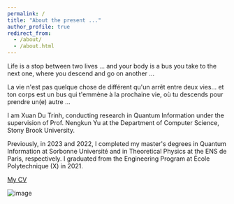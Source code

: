 ```yaml
---
permalink: /
title: "About the present ..."
author_profile: true
redirect_from: 
  - /about/
  - /about.html
---
```


Life is a stop between two lives ... and your body is a bus you take to the next one, where you descend and go on another  ...

La vie n'est pas quelque chose de différent qu'un arrêt entre deux vies... et ton corps est un bus qui t'emmène à la prochaine vie, où tu descends pour prendre un(e) autre ... 

I am Xuan Du Trinh, conducting research in Quantum Information under the supervision of Prof. Nengkun Yu at the Department of Computer Science, Stony Brook University.

Previously, in 2023 and 2022, I completed my master's degrees in Quantum Information at Sorbonne Université and in Theoretical Physics at the ENS de Paris, respectively. I graduated from the Engineering Program at École Polytechnique (X) in 2021.

<!-- [My CV](/cv/) -->

[My CV](/files/Xuan_Du_Trinh_CV.pdf)

![image](/images/mainpage2.jpeg)